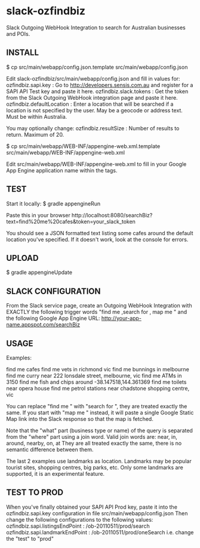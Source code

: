 slack-ozfindbiz
===============

Slack Outgoing WebHook Integration to search for Australian businesses and POIs.


INSTALL
-------

$ cp src/main/webapp/config.json.template src/main/webapp/config.json

Edit slack-ozfindbiz/src/main/webapp/config.json and fill in values for:
ozfindbiz.sapi.key : Go to http://developers.sensis.com.au and register for a SAPI API Test key and paste it here.
ozfindbiz.slack.tokens : Get the token from the Slack Outgoing WebHook integration page and paste it here.
ozfindbiz.defaultLocation : Enter a location that will be searched if a location is not specified by the user. May be a geocode or address text. Must be within Australia.

You may optionally change:
ozfindbiz.resultSize : Number of results to return. Maximum of 20.

$ cp src/main/webapp/WEB-INF/appengine-web.xml.template src/main/webapp/WEB-INF/appengine-web.xml

Edit src/main/webapp/WEB-INF/appengine-web.xml to fill in your Google App Engine application name within the
<application></application> tags.


TEST
----

Start it locally:
$ gradle appengineRun

Paste this in your browser
http://localhost:8080/searchBiz?text=find%20me%20cafes&token=your_slack_token

You should see a JSON formatted text listing some cafes around the default location you've specified.
If it doesn't work, look at the console for errors.


UPLOAD
------
$ gradle appengineUpdate


SLACK CONFIGURATION
-------------------
From the Slack service page, create an Outgoing WebHook Integration with EXACTLY the following trigger words
"find me ,search for , map me " 
and the following Google App Engine URL:
http://your-app-name.appspot.com/searchBiz 


USAGE
-----
Examples:

find me cafes
find me vets in richmond vic
find me bunnings in melbourne
find me curry near 222 lonsdale street, melbourne, vic
find me ATMs in 3150
find me fish and chips around -38.147518,144.361369
find me toilets near opera house
find me petrol stations near chadstone shopping centre, vic

You can replace "find me " with "search for ", they are treated exactly the same.
If you start with "map me " instead, it will paste a single Google Static Map link into the Slack response so that the map is fetched.

Note that the "what" part (business type or name) of the query is separated from the "where" part using a join word.
Valid join words are: near, in, around, nearby, on, at 
They are all treated exactly the same, there is no semantic difference between them.

The last 2 examples use landmarks as location. Landmarks may be popular tourist sites, shopping centres, big parks, etc. 
Only some landmarks are supported, it is an experimental feature.


TEST TO PROD
------------
When you've finally obtained your SAPI API Prod key, paste it into the 
ozfindbiz.sapi.key
configuration in file
src/main/webapp/config.json
Then change the following configurations to the following values:
ozfindbiz.sapi.listingsEndPoint : /ob-20110511/prod/search
ozfindbiz.sapi.landmarkEndPoint : /ob-20110511/prod/oneSearch
i.e. change the "test" to "prod"

 

